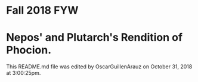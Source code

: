 # Fall 2018 FYW

# Nepos' and Plutarch's Rendition of Phocion.

This README.md file was edited by OscarGuillenArauz on October 31, 2018 at 3:00:25pm.
